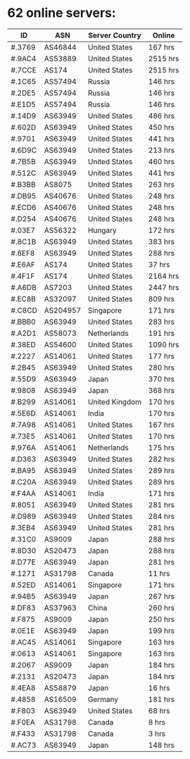 # 62 online servers:

| ID | ASN | Server Country | Online |
| ------ | ------ | ------ | ------ |
| #.3769 | AS46844 | United States | 167 hrs |
| #.9AC4 | AS53889 | United States | 2515 hrs |
| #.7CCE | AS174 | United States | 2515 hrs |
| #.1C65 | AS57494 | Russia | 146 hrs |
| #.2DE5 | AS57494 | Russia | 146 hrs |
| #.E1D5 | AS57494 | Russia | 146 hrs |
| #.14D9 | AS63949 | United States | 486 hrs |
| #.602D | AS63949 | United States | 450 hrs |
| #.9701 | AS63949 | United States | 441 hrs |
| #.6D9C | AS63949 | United States | 213 hrs |
| #.7B5B | AS63949 | United States | 460 hrs |
| #.512C | AS63949 | United States | 441 hrs |
| #.B3BB | AS8075 | United States | 263 hrs |
| #.DB95 | AS40676 | United States | 248 hrs |
| #.ECD6 | AS40676 | United States | 248 hrs |
| #.D254 | AS40676 | United States | 248 hrs |
| #.03E7 | AS56322 | Hungary | 172 hrs |
| #.8C1B | AS63949 | United States | 383 hrs |
| #.6EF8 | AS63949 | United States | 288 hrs |
| #.E6AF | AS174 | United States | 37 hrs |
| #.4F1F | AS174 | United States | 2164 hrs |
| #.A6DB | AS7203 | United States | 2447 hrs |
| #.EC8B | AS32097 | United States | 809 hrs |
| #.C8CD | AS204957 | Singapore | 171 hrs |
| #.BBB0 | AS63949 | United States | 283 hrs |
| #.A2D1 | AS58073 | Netherlands | 191 hrs |
| #.38ED | AS54600 | United States | 1090 hrs |
| #.2227 | AS14061 | United States | 177 hrs |
| #.2B45 | AS63949 | United States | 280 hrs |
| #.55D9 | AS63949 | Japan | 370 hrs |
| #.9808 | AS63949 | Japan | 368 hrs |
| #.B299 | AS14061 | United Kingdom | 170 hrs |
| #.5E6D | AS14061 | India | 170 hrs |
| #.7A98 | AS14061 | United States | 167 hrs |
| #.73E5 | AS14061 | United States | 170 hrs |
| #.976A | AS14061 | Netherlands | 175 hrs |
| #.D363 | AS63949 | United States | 282 hrs |
| #.BA95 | AS63949 | United States | 289 hrs |
| #.C20A | AS63949 | United States | 289 hrs |
| #.F4AA | AS14061 | India | 171 hrs |
| #.8051 | AS63949 | United States | 281 hrs |
| #.D989 | AS63949 | United States | 284 hrs |
| #.3EB4 | AS63949 | United States | 281 hrs |
| #.31C0 | AS9009 | Japan | 288 hrs |
| #.8D30 | AS20473 | Japan | 288 hrs |
| #.D77E | AS63949 | Japan | 281 hrs |
| #.1271 | AS31798 | Canada | 11 hrs |
| #.52ED | AS14061 | Singapore | 171 hrs |
| #.94B5 | AS63949 | Japan | 267 hrs |
| #.DF83 | AS37963 | China | 260 hrs |
| #.F875 | AS9009 | Japan | 250 hrs |
| #.0E1E | AS63949 | Japan | 199 hrs |
| #.AC45 | AS14061 | Singapore | 163 hrs |
| #.0613 | AS14061 | Singapore | 163 hrs |
| #.2067 | AS9009 | Japan | 184 hrs |
| #.2131 | AS20473 | Japan | 184 hrs |
| #.4EA8 | AS58879 | Japan | 16 hrs |
| #.4858 | AS16509 | Germany | 181 hrs |
| #.F803 | AS63949 | United States | 68 hrs |
| #.F0EA | AS31798 | Canada | 8 hrs |
| #.F433 | AS31798 | Canada | 3 hrs |
| #.AC73 | AS63949 | Japan | 148 hrs |

